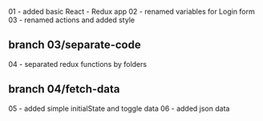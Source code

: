 
01 - added basic React - Redux app
02 - renamed variables for Login form
03 - renamed actions and added style

##  branch 03/separate-code

04 - separated redux functions by folders

##  branch 04/fetch-data

05 - added simple initialState and toggle data
06 - added json data